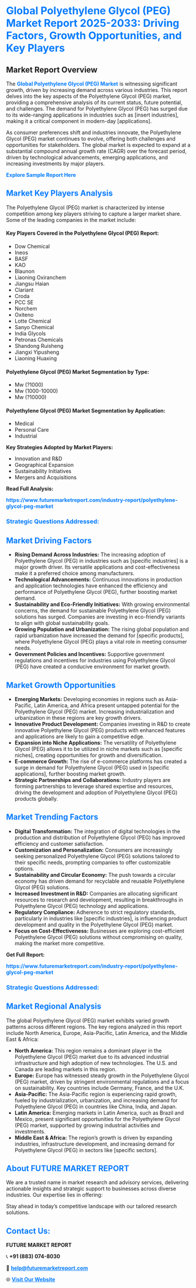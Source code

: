 <h1 style="color: #007BFF;">Global Polyethylene Glycol (PEG) Market Report 2025-2033: Driving Factors, Growth Opportunities, and Key Players</h1>

<section id="overview">
<h2>Market Report Overview</h2>
<p>The <a href="https://www.futuremarketreport.com/industry-report/polyethylene-glycol-peg-market" style="color: #007BFF; text-decoration: none;"><strong>Global Polyethylene Glycol (PEG) Market</strong></a> is witnessing significant growth, driven by increasing demand across various industries. This report delves into the key aspects of the Polyethylene Glycol (PEG) market, providing a comprehensive analysis of its current status, future potential, and challenges. The demand for Polyethylene Glycol (PEG) has surged due to its wide-ranging applications in industries such as [insert industries], making it a critical component in modern-day [applications].</p>
<p>As consumer preferences shift and industries innovate, the Polyethylene Glycol (PEG) market continues to evolve, offering both challenges and opportunities for stakeholders. The global market is expected to expand at a substantial compound annual growth rate (CAGR) over the forecast period, driven by technological advancements, emerging applications, and increasing investments by major players.</p>
</section>

<section id="overview">
<p><a href="https://www.futuremarketreport.com/request-sample/reportId=27353" style="color: #007BFF; text-decoration: none;"><strong>Explore Sample Report Here</strong></a></p>
</section>

<section id="key-players">
<h2 style="color: #007BFF;">Market Key Players Analysis</h2>
<p>The Polyethylene Glycol (PEG) market is characterized by intense competition among key players striving to capture a larger market share. Some of the leading companies in the market include:</p>
<h4>Key Players Covered in the Polyethylene Glycol (PEG) Report:</h4>
<ul><li>Dow Chemical</li><li>Ineos</li><li>BASF</li><li>KAO</li><li>Blaunon</li><li>Liaoning Oxiranchem</li><li>Jiangsu Haian</li><li>Clariant</li><li>Croda</li><li>PCC SE</li><li>Norchem</li><li>Oxiteno</li><li>Lotte Chemical</li><li>Sanyo Chemical</li><li>India Glycols</li><li>Petronas Chemicals</li><li>Shandong Ruisheng</li><li>Jiangxi Yipusheng</li><li>Liaoning Huaxing</li></ul>
<h4>Polyethylene Glycol (PEG) Market Segmentation by Type:</h4>
<ul><li>Mw (?1000)</li><li>Mw (1000-10000)</li><li>Mw (?10000)</li></ul>

<h4>Polyethylene Glycol (PEG) Market Segmentation by Application:</h4>
<ul><li>Medical</li><li>Personal Care</li><li>Industrial</li></ul>
<p><strong>Key Strategies Adopted by Market Players:</strong></p>
<ul>
<li>Innovation and R&D</li>
<li>Geographical Expansion</li>
<li>Sustainability Initiatives</li>
<li>Mergers and Acquisitions</li>
</ul>
</section>

<section>
<p><strong>Read Full Analysis: </strong></p><a href="https://www.futuremarketreport.com/industry-report/polyethylene-glycol-peg-market" style="color: #007BFF; text-decoration: none;"><strong>https://www.futuremarketreport.com/industry-report/polyethylene-glycol-peg-market</strong></a>
<h3 style="color: #007BFF;">Strategic Questions Addressed:</h3>
</section>

<section id="driving-factors">
<h2 style="color: #007BFF;">Market Driving Factors</h2>
<ul>
<li><strong>Rising Demand Across Industries:</strong> The increasing adoption of Polyethylene Glycol (PEG) in industries such as [specific industries] is a major growth driver. Its versatile applications and cost-effectiveness make it a preferred choice among manufacturers.</li>
<li><strong>Technological Advancements:</strong> Continuous innovations in production and application technologies have enhanced the efficiency and performance of Polyethylene Glycol (PEG), further boosting market demand.</li>
<li><strong>Sustainability and Eco-Friendly Initiatives:</strong> With growing environmental concerns, the demand for sustainable Polyethylene Glycol (PEG) solutions has surged. Companies are investing in eco-friendly variants to align with global sustainability goals.</li>
<li><strong>Growing Population and Urbanization:</strong> The rising global population and rapid urbanization have increased the demand for [specific products], where Polyethylene Glycol (PEG) plays a vital role in meeting consumer needs.</li>
<li><strong>Government Policies and Incentives:</strong> Supportive government regulations and incentives for industries using Polyethylene Glycol (PEG) have created a conducive environment for market growth.</li>
</ul>
</section>

<section id="growth-opportunities">
<h2 style="color: #007BFF;">Market Growth Opportunities</h2>
<ul>
<li><strong>Emerging Markets:</strong> Developing economies in regions such as Asia-Pacific, Latin America, and Africa present untapped potential for the Polyethylene Glycol (PEG) market. Increasing industrialization and urbanization in these regions are key growth drivers.</li>
<li><strong>Innovative Product Development:</strong> Companies investing in R&D to create innovative Polyethylene Glycol (PEG) products with enhanced features and applications are likely to gain a competitive edge.</li>
<li><strong>Expansion into Niche Applications:</strong> The versatility of Polyethylene Glycol (PEG) allows it to be utilized in niche markets such as [specific niches], creating opportunities for growth and diversification.</li>
<li><strong>E-commerce Growth:</strong> The rise of e-commerce platforms has created a surge in demand for Polyethylene Glycol (PEG) used in [specific applications], further boosting market growth.</li>
<li><strong>Strategic Partnerships and Collaborations:</strong> Industry players are forming partnerships to leverage shared expertise and resources, driving the development and adoption of Polyethylene Glycol (PEG) products globally.</li>
</ul>
</section>

<section id="trending-factors">
<h2 style="color: #007BFF;">Market Trending Factors</h2>
<ul>
<li><strong>Digital Transformation:</strong> The integration of digital technologies in the production and distribution of Polyethylene Glycol (PEG) has improved efficiency and customer satisfaction.</li>
<li><strong>Customization and Personalization:</strong> Consumers are increasingly seeking personalized Polyethylene Glycol (PEG) solutions tailored to their specific needs, prompting companies to offer customizable options.</li>
<li><strong>Sustainability and Circular Economy:</strong> The push towards a circular economy has driven demand for recyclable and reusable Polyethylene Glycol (PEG) solutions.</li>
<li><strong>Increased Investment in R&D:</strong> Companies are allocating significant resources to research and development, resulting in breakthroughs in Polyethylene Glycol (PEG) technology and applications.</li>
<li><strong>Regulatory Compliance:</strong> Adherence to strict regulatory standards, particularly in industries like [specific industries], is influencing product development and quality in the Polyethylene Glycol (PEG) market.</li>
<li><strong>Focus on Cost-Effectiveness:</strong> Businesses are exploring cost-efficient Polyethylene Glycol (PEG) solutions without compromising on quality, making the market more competitive.</li>
</ul>
</section>

<section>
<p><strong>Get Full Report: </strong></p><a href="https://www.futuremarketreport.com/industry-report/polyethylene-glycol-peg-market" style="color: #007BFF; text-decoration: none;"><strong>https://www.futuremarketreport.com/industry-report/polyethylene-glycol-peg-market</strong></a>
<h3 style="color: #007BFF;">Strategic Questions Addressed:</h3>
</section>


<section id="regional-analysis">
<h2 style="color: #007BFF;">Market Regional Analysis</h2>
<p>The global Polyethylene Glycol (PEG) market exhibits varied growth patterns across different regions. The key regions analyzed in this report include North America, Europe, Asia-Pacific, Latin America, and the Middle East & Africa:</p>
<ul>
<li><strong>North America:</strong> This region remains a dominant player in the Polyethylene Glycol (PEG) market due to its advanced industrial infrastructure and high adoption of new technologies. The U.S. and Canada are leading markets in this region.</li>
<li><strong>Europe:</strong> Europe has witnessed steady growth in the Polyethylene Glycol (PEG) market, driven by stringent environmental regulations and a focus on sustainability. Key countries include Germany, France, and the U.K.</li>
<li><strong>Asia-Pacific:</strong> The Asia-Pacific region is experiencing rapid growth, fueled by industrialization, urbanization, and increasing demand for Polyethylene Glycol (PEG) in countries like China, India, and Japan.</li>
<li><strong>Latin America:</strong> Emerging markets in Latin America, such as Brazil and Mexico, present significant opportunities for the Polyethylene Glycol (PEG) market, supported by growing industrial activities and investments.</li>
<li><strong>Middle East & Africa:</strong> The region’s growth is driven by expanding industries, infrastructure development, and increasing demand for Polyethylene Glycol (PEG) in sectors like [specific sectors].</li>
</ul>
</section>

<footer>
<h2 style="color: #007BFF;">About FUTURE MARKET REPORT</h2>
<p>We are a trusted name in market research and advisory services, delivering actionable insights and strategic support to businesses across diverse industries. Our expertise lies in offering:</p>

<p>Stay ahead in today’s competitive landscape with our tailored research solutions.</p>

<h2 style="color: #007BFF;">Contact Us:</h2>
<p><strong>FUTURE MARKET REPORT</strong></p>
<p>📞 <strong>+91 (883) 074-8030</strong></p>
<p>📧 <strong><a href="mailto:help@futuremarketreport.com" style="color: #007BFF;">help@futuremarketreport.com</a></strong></p>
<p>🌐 <strong><a href="https://www.futuremarketreport.com/" style="color: #007BFF;">Visit Our Website</a></strong></p>
</footer>